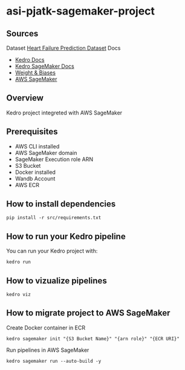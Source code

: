 # asi-pjatk-sagemaker-project

## Sources
Dataset
[Heart Failure Prediction Dataset](https://www.kaggle.com/datasets/fedesoriano/heart-failure-prediction)
Docs
- [Kedro Docs](https://docs.kedro.org/en/stable/)
- [Kedro SageMaker Docs](https://kedro-sagemaker.readthedocs.io/en/latest/)
- [Weight & Biases](https://kedro-sagemaker.readthedocs.io/en/latest/)
- [AWS SageMaker](https://docs.aws.amazon.com/sagemaker/index.html)

## Overview

Kedro project integreted with AWS SageMaker

## Prerequisites
- AWS CLI installed
- AWS SageMaker domain
- SageMaker Execution role ARN
- S3 Bucket
- Docker installed
- Wandb Account
- AWS ECR

## How to install dependencies

```
pip install -r src/requirements.txt
```

## How to run your Kedro pipeline

You can run your Kedro project with:

```
kedro run
```

## How to vizualize pipelines

```
kedro viz
```

## How to migrate project to AWS SageMaker
Create Docker container in ECR

```
kedro sagemaker init "{S3 Bucket Name}" "{arn role}" "{ECR URI}"
```

Run pipelines in AWS SageMaker

```
kedro sagemaker run --auto-build -y
```




